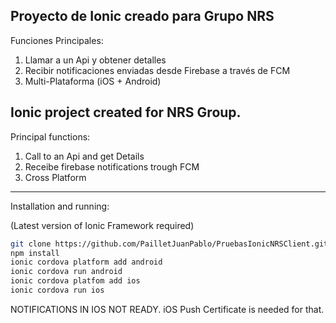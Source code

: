## Proyecto de Ionic creado para Grupo NRS

Funciones Principales:
1) Llamar a un Api y obtener detalles
2) Recibir notificaciones enviadas desde Firebase a través de FCM
3) Multi-Plataforma (iOS + Android)

## Ionic project created for NRS Group.

Principal functions: 
1) Call to an Api and get Details
2) Receibe firebase notifications trough FCM
3) Cross Platform 


---


Installation and running: 

(Latest version of Ionic Framework required)

```bash
git clone https://github.com/PailletJuanPablo/PruebasIonicNRSClient.git
npm install
ionic cordova platform add android
ionic cordova run android 
ionic cordova platfom add ios
ionic cordova run ios
```

NOTIFICATIONS IN IOS NOT READY. iOS Push Certificate is needed for that.